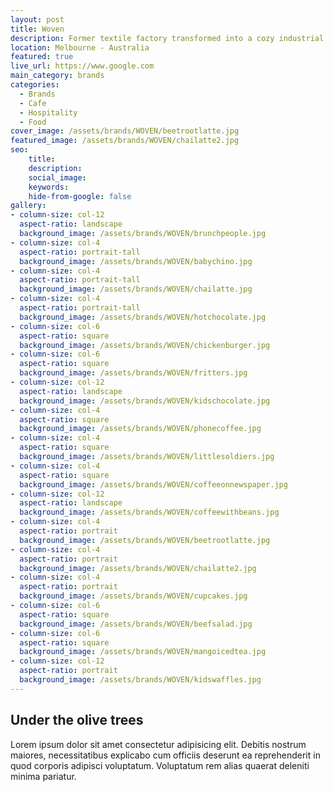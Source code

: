 ```yaml
---
layout: post
title: Woven
description: Former textile factory transformed into a cozy industrial cafe in the heart of Yarraville
location: Melbourne - Australia
featured: true
live_url: https://www.google.com
main_category: brands
categories:
  - Brands
  - Cafe
  - Hospitality
  - Food
cover_image: /assets/brands/WOVEN/beetrootlatte.jpg
featured_image: /assets/brands/WOVEN/chailatte2.jpg
seo:
    title:
    description:
    social_image:
    keywords:
    hide-from-google: false 
gallery:
- column-size: col-12
  aspect-ratio: landscape
  background_image: /assets/brands/WOVEN/brunchpeople.jpg
- column-size: col-4
  aspect-ratio: portrait-tall
  background_image: /assets/brands/WOVEN/babychino.jpg
- column-size: col-4
  aspect-ratio: portrait-tall
  background_image: /assets/brands/WOVEN/chailatte.jpg
- column-size: col-4
  aspect-ratio: portrait-tall
  background_image: /assets/brands/WOVEN/hotchocolate.jpg
- column-size: col-6
  aspect-ratio: square
  background_image: /assets/brands/WOVEN/chickenburger.jpg
- column-size: col-6
  aspect-ratio: square
  background_image: /assets/brands/WOVEN/fritters.jpg
- column-size: col-12
  aspect-ratio: landscape
  background_image: /assets/brands/WOVEN/kidschocolate.jpg
- column-size: col-4
  aspect-ratio: square
  background_image: /assets/brands/WOVEN/phonecoffee.jpg
- column-size: col-4
  aspect-ratio: square
  background_image: /assets/brands/WOVEN/littlesoldiers.jpg
- column-size: col-4
  aspect-ratio: square
  background_image: /assets/brands/WOVEN/coffeeonnewspaper.jpg
- column-size: col-12
  aspect-ratio: landscape
  background_image: /assets/brands/WOVEN/coffeewithbeans.jpg
- column-size: col-4
  aspect-ratio: portrait
  background_image: /assets/brands/WOVEN/beetrootlatte.jpg
- column-size: col-4
  aspect-ratio: portrait
  background_image: /assets/brands/WOVEN/chailatte2.jpg
- column-size: col-4
  aspect-ratio: portrait
  background_image: /assets/brands/WOVEN/cupcakes.jpg
- column-size: col-6
  aspect-ratio: square
  background_image: /assets/brands/WOVEN/beefsalad.jpg
- column-size: col-6
  aspect-ratio: square
  background_image: /assets/brands/WOVEN/mangoicedtea.jpg
- column-size: col-12
  aspect-ratio: portrait
  background_image: /assets/brands/WOVEN/kidswaffles.jpg
---
```


## Under the olive trees

Lorem ipsum dolor sit amet consectetur adipisicing elit. Debitis nostrum maiores, necessitatibus explicabo cum officiis deserunt ea reprehenderit in quod corporis adipisci voluptatum. Voluptatum rem alias quaerat deleniti minima pariatur.


